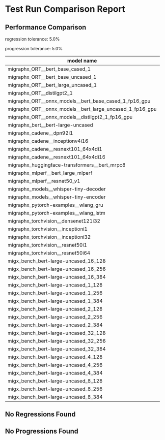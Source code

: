 # Test Run Comparison Report

## Performance Comparison

regression tolerance: 5.0%

progression tolerance: 5.0%

|model name|exit_status|analysis|old_time_ms|new_time_ms|change_ms|percent_change|
|---|---|---|---|---|---|---|
|migraphx_ORT__bert_base_cased_1|PASS|regression|86.2343|96.2866|10.0523|11.66%|
|migraphx_ORT__bert_base_uncased_1|PASS|within tol|89.3641|86.4308|-2.9333|-3.28%|
|migraphx_ORT__bert_large_uncased_1|PASS|progression|288.0662|263.9483|-24.1179|-8.37%|
|migraphx_ORT__distilgpt2_1|PASS|within tol|30.4536|30.9787|0.5251|1.72%|
|migraphx_ORT__onnx_models__bert_base_cased_1_fp16_gpu|Numerics|progression|99.9059|84.3414|-15.5646|-15.58%|
|migraphx_ORT__onnx_models__bert_large_uncased_1_fp16_gpu|Numerics|regression|252.4035|273.3154|20.912|8.29%|
|migraphx_ORT__onnx_models__distilgpt2_1_fp16_gpu|Numerics|progression|307.7231|39.0856|-268.6375|-87.3%|
|migraphx_bert__bert-large-uncased|PASS|within tol|369.7435|379.7152|9.9717|2.7%|
|migraphx_cadene__dpn92i1|PASS|regression|168.0101|454.8058|286.7957|170.7%|
|migraphx_cadene__inceptionv4i16|PASS|within tol|5356.6548|5318.007|-38.6478|-0.72%|
|migraphx_cadene__resnext101_64x4di1|PASS|regression|324.0579|849.9344|525.8765|162.28%|
|migraphx_cadene__resnext101_64x4di16|PASS|within tol|5214.1125|5156.7324|-57.3801|-1.1%|
|migraphx_huggingface-transformers__bert_mrpc8|PASS|within tol|380.0678|384.7207|4.6529|1.22%|
|migraphx_mlperf__bert_large_mlperf|Numerics|within tol|416.043|428.174|12.131|2.92%|
|migraphx_mlperf__resnet50_v1|PASS|within tol|92.0426|94.192|2.1493|2.34%|
|migraphx_models__whisper-tiny-decoder|PASS|regression|31.5853|33.3037|1.7184|5.44%|
|migraphx_models__whisper-tiny-encoder|Numerics|progression|511.4263|181.5707|-329.8557|-64.5%|
|migraphx_pytorch-examples__wlang_gru|PASS|within tol|84.1417|86.5604|2.4187|2.87%|
|migraphx_pytorch-examples__wlang_lstm|PASS|progression|47.3789|40.0687|-7.3101|-15.43%|
|migraphx_torchvision__densenet121i32|PASS|within tol|1589.2855|1571.5187|-17.7668|-1.12%|
|migraphx_torchvision__inceptioni1|PASS|within tol|191.204|192.9003|1.6963|0.89%|
|migraphx_torchvision__inceptioni32|PASS|within tol|5390.8876|5312.7664|-78.1212|-1.45%|
|migraphx_torchvision__resnet50i1|PASS|within tol|85.2113|85.7098|0.4985|0.59%|
|migraphx_torchvision__resnet50i64|PASS|within tol|5014.8474|5058.103|43.2555|0.86%|
|migx_bench_bert-large-uncased_16_128|PASS|within tol|2673.5434|2580.4051|-93.1384|-3.48%|
|migx_bench_bert-large-uncased_16_256|PASS|within tol|4196.1467|4368.0059|171.8592|4.1%|
|migx_bench_bert-large-uncased_16_384|Numerics|within tol|5823.0431|5893.0757|70.0326|1.2%|
|migx_bench_bert-large-uncased_1_128|PASS|regression|165.6155|185.9102|20.2947|12.25%|
|migx_bench_bert-large-uncased_1_256|PASS|within tol|273.2465|265.2713|-7.9753|-2.92%|
|migx_bench_bert-large-uncased_1_384|PASS|within tol|375.6087|389.5034|13.8947|3.7%|
|migx_bench_bert-large-uncased_2_128|PASS|regression|388.1502|408.0383|19.8881|5.12%|
|migx_bench_bert-large-uncased_2_256|PASS|within tol|586.9483|589.0963|2.148|0.37%|
|migx_bench_bert-large-uncased_2_384|PASS|within tol|864.6249|829.2859|-35.339|-4.09%|
|migx_bench_bert-large-uncased_32_128|PASS|within tol|5003.4327|5114.7534|111.3207|2.22%|
|migx_bench_bert-large-uncased_32_256|PASS|progression|8635.0167|8151.1843|-483.8325|-5.6%|
|migx_bench_bert-large-uncased_32_384|Numerics|progression|11778.2794|11072.831|-705.4484|-5.99%|
|migx_bench_bert-large-uncased_4_128|PASS|within tol|713.194|723.87|10.676|1.5%|
|migx_bench_bert-large-uncased_4_256|PASS|within tol|1081.8913|1098.5098|16.6185|1.54%|
|migx_bench_bert-large-uncased_4_384|PASS|within tol|1551.9377|1518.7978|-33.1398|-2.14%|
|migx_bench_bert-large-uncased_8_128|PASS|within tol|1308.2743|1283.7773|-24.4971|-1.87%|
|migx_bench_bert-large-uncased_8_256|PASS|progression|2241.8476|2062.4219|-179.4257|-8.0%|
|migx_bench_bert-large-uncased_8_384|PASS|within tol|2884.1955|2869.7207|-14.4748|-0.5%|

## No Regressions Found

## No Progressions Found


